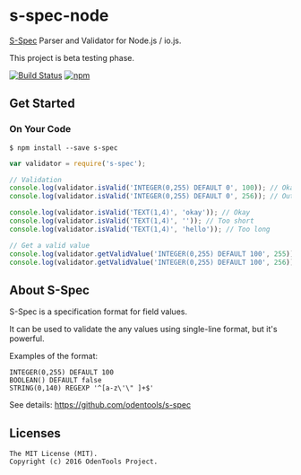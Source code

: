 # s-spec-node
[S-Spec](https://github.com/odentools/s-spec) Parser and Validator for Node.js / io.js.

This project is beta testing phase.

[![Build Status](https://travis-ci.org/odentools/s-spec-node.svg?branch=master)](https://travis-ci.org/odentools/s-spec-node)
[![npm](https://img.shields.io/npm/v/s-spec.svg?maxAge=2592000)](https://www.npmjs.com/package/s-spec)


## Get Started

### On Your Code

```
$ npm install --save s-spec
```
```js
var validator = require('s-spec');

// Validation
console.log(validator.isValid('INTEGER(0,255) DEFAULT 0', 100)); // Okay
console.log(validator.isValid('INTEGER(0,255) DEFAULT 0', 256)); // Out of range

console.log(validator.isValid('TEXT(1,4)', 'okay')); // Okay
console.log(validator.isValid('TEXT(1,4)', '')); // Too short
console.log(validator.isValid('TEXT(1,4)', 'hello')); // Too long

// Get a valid value
console.log(validator.getValidValue('INTEGER(0,255) DEFAULT 100', 255)); // 255
console.log(validator.getValidValue('INTEGER(0,255) DEFAULT 100', 256)); // 100

```

<!--
### On Command (Under construction...)

```
$ git clone https://github.com/odentools/s-spec.git
$ cd s-spec/
$ npm install
$ node sspec.js --spec 'INTEGER(0,255) DEFAULT 0'
100
```-->


## About S-Spec

S-Spec is a specification format for field values.

It can be used to validate the any values using single-line format, but it's powerful.

Examples of the format:
```
INTEGER(0,255) DEFAULT 100
BOOLEAN() DEFAULT false
STRING(0,140) REGEXP '^[a-z\'\" ]+$'
```

See details: https://github.com/odentools/s-spec


## Licenses

```
The MIT License (MIT).
Copyright (c) 2016 OdenTools Project.
```
